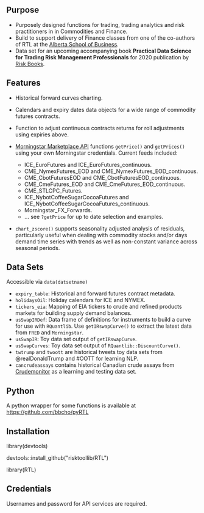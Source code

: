 ## Purpose

+ Purposely designed functions for trading, trading analytics and risk practitioners in in Commodities and Finance. 
+ Build to support delivery of Finance classes from one of the co-authors of RTL at the [Alberta School of Business](https://www.ualberta.ca/business).
+ Data set for an upcoming accompanying book **Practical Data Science for Trading Risk Management
Professionals** for 2020 publication by [Risk Books](https://riskbooks.com/).

## Features

+ Historical forward curves charting.
+ Calendars and expiry dates data objects for a wide range of commodity futures contracts.
+ Function to adjust continuous contracts returns for roll adjustments using expiries above.
+ [Morningstar Marketplace API](https://mp.morningstarcommodity.com/marketplace/) functions `getPrice()` and `getPrices()` using your own Morningstar credentials. Current feeds included:

  + ICE_EuroFutures and ICE_EuroFutures_continuous.
  + CME_NymexFutures_EOD and CME_NymexFutures_EOD_continuous.
  + CME_CbotFuturesEOD and CME_CbotFuturesEOD_continuous.
  + CME_CmeFutures_EOD and CME_CmeFutures_EOD_continuous.
  + CME_STLCPC_Futures.
  + ICE_NybotCoffeeSugarCocoaFutures and ICE_NybotCoffeeSugarCocoaFutures_continuous.
  + Morningstar_FX_Forwards.
  + ... see `?getPrice` for up to date selection and examples.
+ `chart_zscore()` supports seasonality adjusted analysis of residuals, particularly useful when dealing with commodity stocks and/or days demand time series with trends as well as non-constant variance across seasonal periods.

## Data Sets

Accessible via `data(datsetname)`

+ `expiry_table`: Historical and forward futures contract metadata.
+ `holidaysOil`: Holiday calendars for ICE and NYMEX.
+ `tickers_eia`: Mapping of EIA tickers to crude and refined products markets for building supply demand balances.
+ `usSwapIRDef`: Data frame of definitions for instruments to build a curve for use with `RQuantlib`. Use `getIRswapCurve()` to extract the latest data from `FRED` and `Morningstar`.
+ `usSwapIR`: Toy data set output of `getIRswapCurve`.
+ `usSwapCurves`: Toy data set output of `RQuantlib::DiscountCurve()`.
+ `twtrump` and `twoott` are historical tweets toy data sets from @realDonaldTrump and #OOTT for learning NLP.
+ `cancrudeassays` contains historical Canadian crude assays from [Crudemonitor](https://crudemonitor.ca/home.php) as a learning and testing data set.

## Python

A python wrapper for some functions is available at https://github.com/bbcho/pyRTL

## Installation

library(devtools)

devtools::install_github("risktoollib/RTL")

library(RTL)

## Credentials

Usernames and password for API services are required. 





